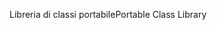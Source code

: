<span data-ttu-id="a50d0-101">Libreria di classi portabile</span><span class="sxs-lookup"><span data-stu-id="a50d0-101">Portable Class Library</span></span>